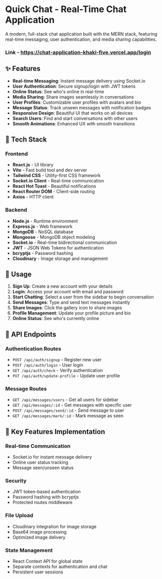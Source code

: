 # Quick Chat - Real-Time Chat Application

A modern, full-stack chat application built with the MERN stack, featuring real-time messaging, user authentication, and media sharing capabilities.

### Link - https://chat-application-khaki-five.vercel.app/login

## ✨ Features

- **Real-time Messaging**: Instant message delivery using Socket.io
- **User Authentication**: Secure signup/login with JWT tokens
- **Online Status**: See who's online in real-time
- **Media Sharing**: Share images seamlessly in conversations
- **User Profiles**: Customizable user profiles with avatars and bio
- **Message Status**: Track unseen messages with notification badges
- **Responsive Design**: Beautiful UI that works on all devices
- **Search Users**: Find and start conversations with other users
- **Smooth Animations**: Enhanced UX with smooth transitions

## 🚀 Tech Stack

### Frontend
- **React.js** - UI library
- **Vite** - Fast build tool and dev server
- **Tailwind CSS** - Utility-first CSS framework
- **Socket.io Client** - Real-time communication
- **React Hot Toast** - Beautiful notifications
- **React Router DOM** - Client-side routing
- **Axios** - HTTP client

### Backend
- **Node.js** - Runtime environment
- **Express.js** - Web framework
- **MongoDB** - NoSQL database
- **Mongoose** - MongoDB object modeling
- **Socket.io** - Real-time bidirectional communication
- **JWT** - JSON Web Tokens for authentication
- **bcryptjs** - Password hashing
- **Cloudinary** - Image storage and management

## 🎯 Usage

1. **Sign Up**: Create a new account with your details
2. **Login**: Access your account with email and password
3. **Start Chatting**: Select a user from the sidebar to begin conversation
4. **Send Messages**: Type and send text messages instantly
5. **Share Images**: Click the gallery icon to share images
6. **Profile Management**: Update your profile picture and bio
7. **Online Status**: See who's currently online

## 🔧 API Endpoints

### Authentication Routes
- `POST /api/auth/signup` - Register new user
- `POST /api/auth/login` - User login
- `GET /api/auth/check` - Verify authentication
- `PUT /api/auth/update-profile` - Update user profile

### Message Routes
- `GET /api/messages/users` - Get all users for sidebar
- `GET /api/messages/:id` - Get messages with specific user
- `POST /api/messages/send/:id` - Send message to user
- `GET /api/messages/mark/:id` - Mark message as seen

## 🌟 Key Features Implementation

### Real-time Communication
- Socket.io for instant message delivery
- Online user status tracking
- Message seen/unseen status

### Security
- JWT token-based authentication
- Password hashing with bcryptjs
- Protected routes middleware

### File Upload
- Cloudinary integration for image storage
- Base64 image processing
- Optimized image delivery

### State Management
- React Context API for global state
- Separate contexts for authentication and chat
- Persistent user sessions

